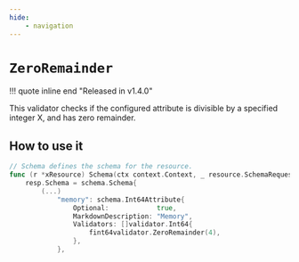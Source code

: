 ```yaml
---
hide:
    - navigation
---
```

# `ZeroRemainder`

!!! quote inline end "Released in v1.4.0"

This validator checks if the configured attribute is divisible by a specified integer X, and has zero remainder.

## How to use it

```go
// Schema defines the schema for the resource.
func (r *xResource) Schema(ctx context.Context, _ resource.SchemaRequest, resp *resource.SchemaResponse) {
    resp.Schema = schema.Schema{
        (...)
            "memory": schema.Int64Attribute{
                Optional:            true,
                MarkdownDescription: "Memory",
                Validators: []validator.Int64{
                    fint64validator.ZeroRemainder(4),
                },
            },
```
